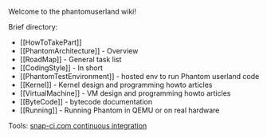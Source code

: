 Welcome to the phantomuserland wiki!


Brief directory:

 * [[HowToTakePart]]
 * [[PhantomArchitecture]] - Overview
 * [[RoadMap]] - General task list
 * [[CodingStyle]] - In short
 * [[PhantomTestEnvironment]] - hosted env to run Phantom userland code
 * [[Kernel]] - Kernel design and programming howto articles
 * [[VirtualMachine]] - VM design and programming howto articles
 * [[ByteCode]] - bytecode documentation
 * [[Running]] - Running Phantom in QEMU or on real hardware

Tools: [snap-ci.com continuous integration](https://snap-ci.com/dzavalishin/phantomuserland/branch/master)
